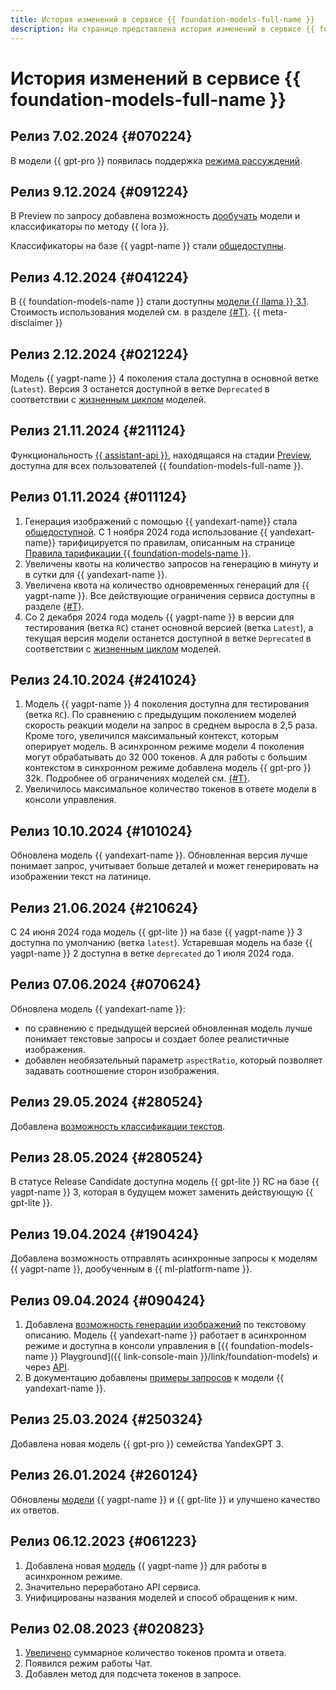 ```yaml
---
title: История изменений в сервисе {{ foundation-models-full-name }}
description: На странице представлена история изменений в сервисе {{ foundation-models-full-name }}.
---
```


# История изменений в сервисе {{ foundation-models-full-name }}

## Релиз 7.02.2024 {#070224}

В модели {{ gpt-pro }} появилась поддержка [режима рассуждений](../concepts/yandexgpt/chain-of-thought.md).

## Релиз 9.12.2024 {#091224}

В Preview по запросу добавлена возможность [дообучать](../concepts/tuning/index.md) модели и классификаторы по методу {{ lora }}.

Классификаторы на базе {{ yagpt-name }} стали [общедоступны](../../overview/concepts/launch-stages.md). 

## Релиз 4.12.2024 {#041224}

В {{ foundation-models-name }} стали доступны [модели {{ llama }} 3.1](../concepts/yandexgpt/models.md). Стоимость использования моделей см. в разделе [{#T}](../pricing.md). {{ meta-disclaimer }}

## Релиз 2.12.2024 {#021224}

Модель {{ yagpt-name }} 4 поколения стала доступна в основной ветке (`Latest`). Версия 3 останется доступной в ветке `Deprecated` в соответствии с [жизненным циклом](../concepts/yandexgpt/models.md#model-lifecycle) моделей.

## Релиз 21.11.2024 {#211124}

Функциональность [{{ assistant-api }}](../concepts/assistant/index.md), находящаяся на стадии [Preview](../../overview/concepts/launch-stages.md), доступна для всех пользователей {{ foundation-models-full-name }}.

## Релиз 01.11.2024 {#011124}

1. Генерация изображений с помощью {{ yandexart-name}} стала [общедоступной](../../overview/concepts/launch-stages.md). С 1 ноября 2024 года использование {{ yandexart-name}} тарифицируется по правилам, описанным на странице [Правила тарификации {{ foundation-models-name }}](../pricing.md#rules-image-generation).
1. Увеличены квоты на количество запросов на генерацию в минуту и в сутки для {{ yandexart-name }}.
1. Увеличена квота на количество одновременных генераций для {{ yagpt-name }}. Все действующие ограничения сервиса доступны в разделе [{#T}](../concepts/limits.md).
1. Со 2 декабря 2024 года модель {{ yagpt-name }} в версии для тестирования (ветка `RC`) станет основной версией (ветка `Latest`), а текущая версия модели останется доступной в ветке `Deprecated` в соответствии с [жизненным циклом](../concepts/yandexgpt/models.md#model-lifecycle) моделей.

## Релиз 24.10.2024 {#241024}

1. Модель {{ yagpt-name }} 4 поколения доступна для тестирования (ветка `RC`). По сравнению с предыдущим поколением моделей скорость реакции модели на запрос в среднем выросла в 2,5 раза. Кроме того, увеличился максимальный контекст, которым оперирует модель. В асинхронном режиме модели 4 поколения могут обрабатывать до 32 000 токенов. А для работы с большим контекстом в синхронном режиме добавлена модель {{ gpt-pro }} 32k. Подробнее об ограничениях моделей см. [{#T}](../concepts/limits.md).
1. Увеличилось максимальное количество токенов в ответе модели в консоли управления.

## Релиз 10.10.2024 {#101024}

Обновлена модель {{ yandexart-name }}. Обновленная версия лучше понимает запрос, учитывает больше деталей и может генерировать на изображении текст на латинице.

## Релиз 21.06.2024 {#210624}

С 24 июня 2024 года модель {{ gpt-lite }} на базе {{ yagpt-name }} 3 доступна по умолчанию (ветка `latest`). Устаревшая модель на базе {{ yagpt-name }} 2 доступна в ветке `deprecated` до 1 июля 2024 года.

## Релиз 07.06.2024 {#070624}

Обновлена модель {{ yandexart-name }}:
* по сравнению с предыдущей версией обновленная модель лучше понимает текстовые запросы и создает более реалистичные изображения.
* добавлен необязательный параметр `aspectRatio`, который позволяет задавать соотношение сторон изображения.

## Релиз 29.05.2024 {#280524}

Добавлена [возможность классификации текстов](../concepts/classifier/index.md).

## Релиз 28.05.2024 {#280524}

В статусе Release Candidate доступна модель {{ gpt-lite }} RC на базе {{ yagpt-name }} 3, которая в будущем может заменить действующую {{ gpt-lite }}.

## Релиз 19.04.2024 {#190424}

Добавлена возможность отправлять асинхронные запросы к моделям {{ yagpt-name }}, дообученным в {{ ml-platform-name }}.

## Релиз 09.04.2024 {#090424}

1. Добавлена [возможность генерации изображений](../concepts/yandexart/index.md) по текстовому описанию. Модель {{ yandexart-name }} работает в асинхронном режиме и доступна в консоли управления в [{{ foundation-models-name }} Playground]({{ link-console-main }}/link/foundation-models) и через [API](../image-generation/api-ref/index.md). 
1. В документацию добавлены [примеры запросов](../prompts/yandexart/index.md) к модели {{ yandexart-name }}.

## Релиз 25.03.2024 {#250324}

Добавлена новая модель {{ gpt-pro }} семейства YandexGPT 3.

## Релиз 26.01.2024 {#260124}

Обновлены [модели](../concepts/yandexgpt/models.md) {{ yagpt-name }} и {{ gpt-lite }} и улучшено качество их ответов.

## Релиз 06.12.2023 {#061223}

1. Добавлена новая [модель](../concepts/yandexgpt/models.md) {{ yagpt-name }} для работы в асинхронном режиме.
1. Значительно переработано API сервиса.
1. Унифицированы названия моделей и способ обращения к ним.

## Релиз 02.08.2023 {#020823}

1. [Увеличено](../concepts/limits.md) суммарное количество токенов промта и ответа.
1. Появился режим работы Чат.
1. Добавлен метод для подсчета токенов в запросе.
